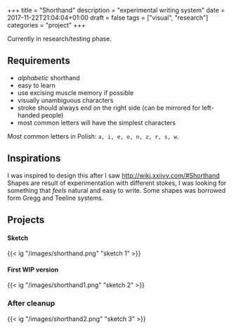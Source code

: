 +++
title = "Shorthand"
description = "experimental writing system"
date = 2017-11-22T21:04:04+01:00
draft = false
tags = ["visual", "research"]
categories = "project"
+++

Currently in research/testing phase.

## Requirements

- *alphabetic* shorthand
- easy to learn
- use excising muscle memory if possible
- visually unambiguous characters
- stroke should always end on the right side (can be mirrored for left-handed people)
- most common letters will have the simplest characters

Most common letters in Polish: `a, i, e, o, n, z, r, s, w`.

## Inspirations

I was inspired to design this after I saw http://wiki.xxiivv.com/#Shorthand
Shapes are result of experimentation with different stokes, I was looking for something that *feels* natural and easy to write.
Some shapes was borrowed form Gregg and Teeline systems.

## Projects

#### Sketch

{{< ig "/images/shorthand.png" "sketch 1" >}}

#### First WIP version

{{< ig "/images/shorthand1.png" "sketch 2" >}}

### After cleanup

{{< ig "/images/shorthand2.png" "sketch 3" >}}

<br>
